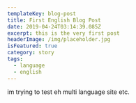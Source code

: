 ```yaml
---
templateKey: blog-post
title: First English Blog Post
date: 2019-04-24T03:14:39.085Z
excerpt: this is the very first post
headerImage: /img/placeholder.jpg
isFeatured: true
category: story
tags:
  - language
  - english
---
```

im trying to test eh multi language site etc.
